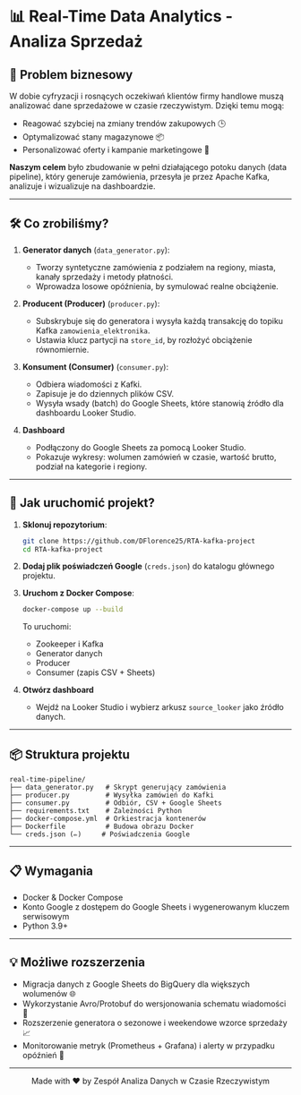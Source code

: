 # 📊 Real-Time Data Analytics - Analiza Sprzedaż

## 🎯 Problem biznesowy

W dobie cyfryzacji i rosnących oczekiwań klientów firmy handlowe muszą analizować dane sprzedażowe w czasie rzeczywistym. Dzięki temu mogą:

* Reagować szybciej na zmiany trendów zakupowych 🕒
* Optymalizować stany magazynowe 📦
* Personalizować oferty i kampanie marketingowe 🎁

**Naszym celem** było zbudowanie w pełni działającego potoku danych (data pipeline), który generuje zamówienia, przesyła je przez Apache Kafka, analizuje i wizualizuje na dashboardzie.

---

## 🛠️ Co zrobiliśmy?

1. **Generator danych** (`data_generator.py`):

   * Tworzy syntetyczne zamówienia z podziałem na regiony, miasta, kanały sprzedaży i metody płatności.
   * Wprowadza losowe opóźnienia, by symulować realne obciążenie.

2. **Producent (Producer)** (`producer.py`):

   * Subskrybuje się do generatora i wysyła każdą transakcję do topiku Kafka `zamowienia_elektronika`.
   * Ustawia klucz partycji na `store_id`, by rozłożyć obciążenie równomiernie.

3. **Konsument (Consumer)** (`consumer.py`):

   * Odbiera wiadomości z Kafki.
   * Zapisuje je do dziennych plików CSV.
   * Wysyła wsady (batch) do Google Sheets, które stanowią źródło dla dashboardu Looker Studio.

4. **Dashboard**

   * Podłączony do Google Sheets za pomocą Looker Studio.
   * Pokazuje wykresy: wolumen zamówień w czasie, wartość brutto, podział na kategorie i regiony.

---

## 🚀 Jak uruchomić projekt?

1. **Sklonuj repozytorium**:

   ```bash
   git clone https://github.com/DFlorence25/RTA-kafka-project
   cd RTA-kafka-project
   ```

2. **Dodaj plik poświadczeń Google** (`creds.json`) do katalogu głównego projektu.

3. **Uruchom z Docker Compose**:

   ```bash
   docker-compose up --build
   ```

   To uruchomi:

   * Zookeeper i Kafka
   * Generator danych
   * Producer
   * Consumer (zapis CSV + Sheets)

4. **Otwórz dashboard**

   * Wejdź na Looker Studio i wybierz arkusz `source_looker` jako źródło danych.

---

## 📦 Struktura projektu

```text
real-time-pipeline/
├── data_generator.py   # Skrypt generujący zamówienia
├── producer.py         # Wysyłka zamówień do Kafki
├── consumer.py         # Odbiór, CSV + Google Sheets
├── requirements.txt    # Zależności Python
├── docker-compose.yml  # Orkiestracja kontenerów
├── Dockerfile          # Budowa obrazu Docker
└── creds.json (✏️)     # Poświadczenia Google
```

---

## 📋 Wymagania

* Docker & Docker Compose
* Konto Google z dostępem do Google Sheets i wygenerowanym kluczem serwisowym
* Python 3.9+

---

## 💡 Możliwe rozszerzenia

* Migracja danych z Google Sheets do BigQuery dla większych wolumenów 🌐
* Wykorzystanie Avro/Protobuf do wersjonowania schematu wiadomości 📐
* Rozszerzenie generatora o sezonowe i weekendowe wzorce sprzedaży 📈
* Monitorowanie metryk (Prometheus + Grafana) i alerty w przypadku opóźnień 🚨

---

<p align="center">Made with ❤️ by Zespół Analiza Danych w Czasie Rzeczywistym</p>

